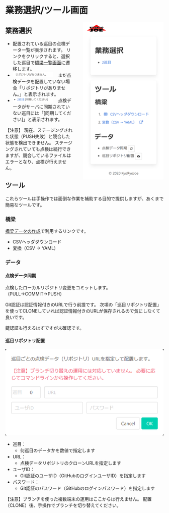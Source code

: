 業務選択/ツール画面
===============

<img src="capture_work_page.png" style="float: right; max-width: 256px; margin-left: 2rem;">

業務選択
--------

* 配置されている巡目の点検データ一覧が表示されます。
  リンクをクリックすると、選択した巡目で[橋梁一覧画面](list_page.md)に遷移します。
* <img alt="リポジトリがありません" src="capture_work_empty_list.png" style="float: left; max-width: 128px; margin-right: 1rem;">
  まだ点検データを配置していない場合「リポジトリがありません。」と表示されます。
* <img alt="同期してください" src="capture_work_need_sync.png" style="float: left; max-width: 128px; margin-right: 1rem;">
  点検データがサーバに同期されていない巡目には「[同期してください]」と表示されます。

【注意】
現在、ステージングされた状態（PUSH失敗）と競合した状態を検出できません。
ステージングされていても点検は続行できますが、競合しているファイルはエラーとなり、点検が行えません。


ツール
------

これらツールは手操作では面倒な作業を補助する目的で提供しますが、あくまで簡易なツールです。

### 橋梁

[橋梁データの作成](../setup/make_bridge_data.md)で利用するリンクです。

* CSVヘッダダウンロード
* 変換（CSV → YAML） 


### データ

#### 点検データ同期

点検したローカルリポジトリ変更をコミットします。
（PULL→COMMIT→PUSH）

Git認証は認証情報付きのURLで行う前提です。
次項の「巡目リポジトリ配置」を使ってCLONEしていれば認証情報付きのURLが保存されるので気にしなくて良いです。

鍵認証も行えるはずですが未確認です。

#### 巡目リポジトリ配置

![配置](capture_work_clone.png)

* 巡目：
  * 何巡目のデータかを数値で指定します
* URL：
  * 点検データリポジトリのクローンURLを指定します
* ユーザID：
  * Git認証のユーザID（GitHubのログインユーザID）を指定します
* パスワード：
  * Git認証のパスワード（GitHubのログインパスワード）を指定します

【注意】ブランチを使った複数端末の運用はここからは行えません。
配置（CLONE）後、手操作でブランチを切り替えてください。
